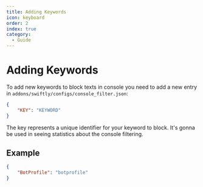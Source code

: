 ```yaml
---
title: Adding Keywords
icon: keyboard
order: 2
index: true
category:
  - Guide
---
```



# Adding Keywords

To add new keywords to block texts in console you need to add a new entry in `addons/swiftly/configs/console_filter.json`:

```json title="console_filter.json"
{
    "KEY": "KEYWORD"
}
```

The key represents a unique identifier for your keyword to block. It's gonna be used in seeing statistics about the console filtering.

## Example

```json title="console_filter.json"
{
    "BotProfile": "botprofile"
}
```